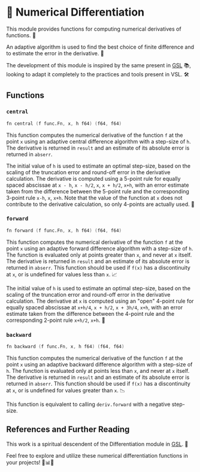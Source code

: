 # 🚀 Numerical Differentiation

This module provides functions for computing numerical derivatives of functions. 🧮

An adaptive algorithm is used to find the best choice of finite difference and to
estimate the error in the derivative. 🎯

The development of this module is inspired by the same present in
[GSL](https://github.com/ampl/gsl) 📚, looking to adapt it completely
to the practices and tools present in VSL. 🛠️

## Functions

### `central`

```v ignore
fn central (f func.Fn, x, h f64) (f64, f64)
```

This function computes the numerical derivative of the function `f` at the point `x`
using an adaptive central difference algorithm with a step-size of `h`. The derivative
is returned in `result` and an estimate of its absolute error is returned in `abserr`.

The initial value of `h` is used to estimate an optimal step-size, based on the scaling
of the truncation error and round-off error in the derivative calculation.
The derivative is computed using a 5-point rule for equally spaced abscissae
at `x - h`, `x - h/2`, `x`, `x + h/2`, `x+h`, with an error estimate taken
from the difference between the 5-point rule and the corresponding 3-point
rule `x-h`, `x`, `x+h`. Note that the value of the function at `x` does not
contribute to the derivative calculation, so only 4-points are actually used. 🧐

### `forward`

```v ignore
fn forward (f func.Fn, x, h f64) (f64, f64)
```

This function computes the numerical derivative of the function `f` at the point `x`
using an adaptive forward difference algorithm with a step-size of `h`. The function
is evaluated only at points greater than `x`, and never at `x` itself. The derivative
is returned in `result` and an estimate of its absolute error is returned in `abserr`.
This function should be used if `f(x)` has a discontinuity at `x`, or
is undefined for values less than `x`. 📈

The initial value of `h` is used to estimate an optimal step-size, based on the scaling
of the truncation error and round-off error in the derivative calculation. The derivative
at `x` is computed using an "open" 4-point rule for equally spaced abscissae at `x+h/4`,
`x + h/2`, `x + 3h/4`, `x+h`, with an error estimate taken from the difference between
the 4-point rule and the corresponding 2-point rule `x+h/2`, `x+h`. 🚀

### `backward`

```v ignore
fn backward (f func.Fn, x, h f64) (f64, f64)
```

This function computes the numerical derivative of the function `f` at the point `x`
using an adaptive backward difference algorithm with a step-size of `h`. The function
is evaluated only at points less than `x`, and never at `x` itself. The derivative is
returned in `result` and an estimate of its absolute error is returned in `abserr`.
This function should be used if `f(x)` has a discontinuity at `x`, or is undefined
for values greater than `x`. 📉

This function is equivalent to calling `deriv.forward` with a negative step-size.

## References and Further Reading

This work is a spiritual descendent of the Differentiation module in [GSL](https://github.com/ampl/gsl). 📖

Feel free to explore and utilize these numerical differentiation functions in
your projects! 🤖📊🔬

